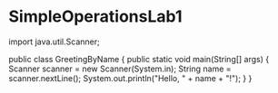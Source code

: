 # SimpleOperationsLab1
import java.util.Scanner;

public class GreetingByName {
    public static void main(String[] args) {
        Scanner scanner = new Scanner(System.in);
        String name = scanner.nextLine();
        System.out.println("Hello, " + name + "!");
    }
}
